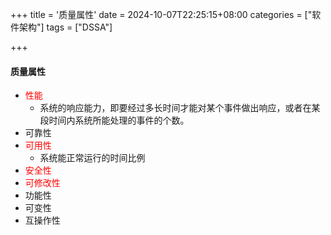 +++
title = '质量属性'
date = 2024-10-07T22:25:15+08:00
categories = ["软件架构"]
tags = ["DSSA"]

+++



#### 质量属性



- <font color='red'>性能</font>
  - 系统的响应能力，即要经过多长时间才能对某个事件做出响应，或者在某段时间内系统所能处理的事件的个数。
- 可靠性
- <font color='red'>可用性</font>
  - 系统能正常运行的时间比例
- <font color='red'>安全性</font>
- <font color='red'>可修改性</font>
- 功能性
- 可变性
- 互操作性
